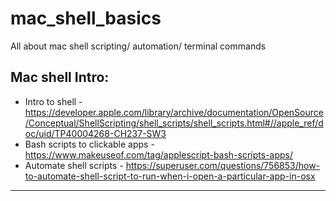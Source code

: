 # mac_shell_basics
All about mac shell scripting/ automation/ terminal commands


## Mac shell Intro:
 * Intro to shell - https://developer.apple.com/library/archive/documentation/OpenSource/Conceptual/ShellScripting/shell_scripts/shell_scripts.html#//apple_ref/doc/uid/TP40004268-CH237-SW3
 * Bash scripts to clickable apps - https://www.makeuseof.com/tag/applescript-bash-scripts-apps/ 
 * Automate shell scripts - https://superuser.com/questions/756853/how-to-automate-shell-script-to-run-when-i-open-a-particular-app-in-osx
 
 ---
